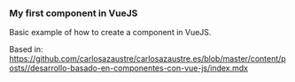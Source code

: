 <h3>My first component in VueJS</h3>

<p>Basic example of how to create a component in VueJS.</p>

Based in: <a href="https://github.com/carlosazaustre/carlosazaustre.es/blob/master/content/posts//desarrollo-basado-en-componentes-con-vue-js/index.mdx">https://github.com/carlosazaustre/carlosazaustre.es/blob/master/content/posts//desarrollo-basado-en-componentes-con-vue-js/index.mdx</a>